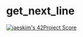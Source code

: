 # get_next_line

[![jaeskim's 42Project Score](https://badge42.herokuapp.com/api/project/bledda/get_next_line)](https://github.com/JaeSeoKim/badge42)

